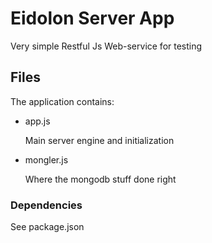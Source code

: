 # Eidolon Server App

Very simple Restful Js Web-service for testing


## Files

The application contains:

*   app.js

	Main server engine and initialization

*   mongler.js

	Where the mongodb stuff done right

### Dependencies

See package.json


